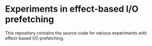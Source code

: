 # Experiments in effect-based I/O prefetching

This repository contains the source code for various experiments with
effect-based I/O prefetching.
